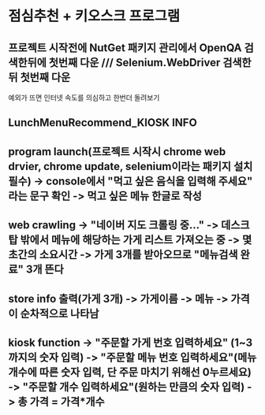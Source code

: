 # 점심추천 + 키오스크 프로그램

## **프로젝트 시작전에 NutGet 패키지 관리에서 OpenQA 검색한뒤에 첫번째 다운 /// Selenium.WebDriver  검색한뒤 첫번째 다운**
예외가 뜨면 인터넷 속도를 의심하고 한번더 돌려보기



LunchMenuRecommend_KIOSK INFO
-----------------------------------------------------------------
program launch(프로젝트 시작시 chrome web drvier, chrome update, selenium이라는 패키지 설치 필수)
-> console에서 "먹고 싶은 음식을 입력해 주세요" 라는 문구 확인
-> 먹고 싶은 메뉴 한글로 작성
-----------------------------------------------------------------
web crawling
-> "네이버 지도 크롤링 중..."
-> 데스크탑 밖에서 메뉴에 해당하는 가게 리스트 가져오는 중
-> 몇 초간의 소요시간
-> 가게 3개를 받아오므로 "메뉴검색 완료" 3개 뜬다
---------------------------------------------------------------
store info 출력(가게 3개)
-> 가게이름
-> 메뉴
-> 가격
이 순차적으로 나타남
---------------------------------------------------------------
kiosk function
-> "주문할 가게 번호 입력하세요" (1~3 까지의 숫자 입력)
-> "주문할 메뉴 번호 입력하세요"(메뉴 개수에 따른 숫자 입력, 단 주문 마치기 위해선 0누르세요)
-> "주문할 개수 입력하세요"(원하는 만큼의 숫자 입력)
-> 총 가격 = 가격*개수
--------------------------------------------------------------
